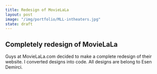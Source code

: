 ```yaml
---
title: Redesign of MovieLaLa
layout: post
image: "/img/portfolio/MLL-intheaters.jpg"
state: draft
---
```


## Completely redesign of MovieLaLa

Guys at MovieLaLa.com decided to make a complete redesign of their website. I converted designs into code. All designs are belong to Esen Demirci.

